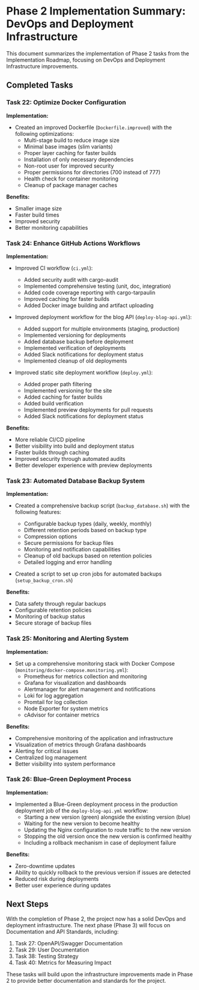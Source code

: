 # Phase 2 Implementation Summary: DevOps and Deployment Infrastructure

This document summarizes the implementation of Phase 2 tasks from the Implementation Roadmap, focusing on DevOps and Deployment Infrastructure improvements.

## Completed Tasks

### Task 22: Optimize Docker Configuration

**Implementation:**
- Created an improved Dockerfile (`Dockerfile.improved`) with the following optimizations:
  - Multi-stage build to reduce image size
  - Minimal base images (slim variants)
  - Proper layer caching for faster builds
  - Installation of only necessary dependencies
  - Non-root user for improved security
  - Proper permissions for directories (700 instead of 777)
  - Health check for container monitoring
  - Cleanup of package manager caches

**Benefits:**
- Smaller image size
- Faster build times
- Improved security
- Better monitoring capabilities

### Task 24: Enhance GitHub Actions Workflows

**Implementation:**
- Improved CI workflow (`ci.yml`):
  - Added security audit with cargo-audit
  - Implemented comprehensive testing (unit, doc, integration)
  - Added code coverage reporting with cargo-tarpaulin
  - Improved caching for faster builds
  - Added Docker image building and artifact uploading

- Improved deployment workflow for the blog API (`deploy-blog-api.yml`):
  - Added support for multiple environments (staging, production)
  - Implemented versioning for deployments
  - Added database backup before deployment
  - Implemented verification of deployments
  - Added Slack notifications for deployment status
  - Implemented cleanup of old deployments

- Improved static site deployment workflow (`deploy.yml`):
  - Added proper path filtering
  - Implemented versioning for the site
  - Added caching for faster builds
  - Added build verification
  - Implemented preview deployments for pull requests
  - Added Slack notifications for deployment status

**Benefits:**
- More reliable CI/CD pipeline
- Better visibility into build and deployment status
- Faster builds through caching
- Improved security through automated audits
- Better developer experience with preview deployments

### Task 23: Automated Database Backup System

**Implementation:**
- Created a comprehensive backup script (`backup_database.sh`) with the following features:
  - Configurable backup types (daily, weekly, monthly)
  - Different retention periods based on backup type
  - Compression options
  - Secure permissions for backup files
  - Monitoring and notification capabilities
  - Cleanup of old backups based on retention policies
  - Detailed logging and error handling

- Created a script to set up cron jobs for automated backups (`setup_backup_cron.sh`)

**Benefits:**
- Data safety through regular backups
- Configurable retention policies
- Monitoring of backup status
- Secure storage of backup files

### Task 25: Monitoring and Alerting System

**Implementation:**
- Set up a comprehensive monitoring stack with Docker Compose (`monitoring/docker-compose.monitoring.yml`):
  - Prometheus for metrics collection and monitoring
  - Grafana for visualization and dashboards
  - Alertmanager for alert management and notifications
  - Loki for log aggregation
  - Promtail for log collection
  - Node Exporter for system metrics
  - cAdvisor for container metrics

**Benefits:**
- Comprehensive monitoring of the application and infrastructure
- Visualization of metrics through Grafana dashboards
- Alerting for critical issues
- Centralized log management
- Better visibility into system performance

### Task 26: Blue-Green Deployment Process

**Implementation:**
- Implemented a Blue-Green deployment process in the production deployment job of the `deploy-blog-api.yml` workflow:
  - Starting a new version (green) alongside the existing version (blue)
  - Waiting for the new version to become healthy
  - Updating the Nginx configuration to route traffic to the new version
  - Stopping the old version once the new version is confirmed healthy
  - Including a rollback mechanism in case of deployment failure

**Benefits:**
- Zero-downtime updates
- Ability to quickly rollback to the previous version if issues are detected
- Reduced risk during deployments
- Better user experience during updates

## Next Steps

With the completion of Phase 2, the project now has a solid DevOps and deployment infrastructure. The next phase (Phase 3) will focus on Documentation and API Standards, including:

1. Task 27: OpenAPI/Swagger Documentation
2. Task 29: User Documentation
3. Task 38: Testing Strategy
4. Task 40: Metrics for Measuring Impact

These tasks will build upon the infrastructure improvements made in Phase 2 to provide better documentation and standards for the project.